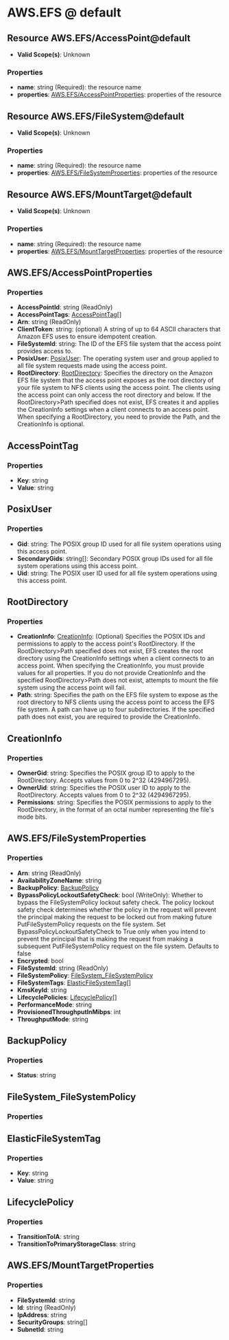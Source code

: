 # AWS.EFS @ default

## Resource AWS.EFS/AccessPoint@default
* **Valid Scope(s)**: Unknown
### Properties
* **name**: string (Required): the resource name
* **properties**: [AWS.EFS/AccessPointProperties](#awsefsaccesspointproperties): properties of the resource

## Resource AWS.EFS/FileSystem@default
* **Valid Scope(s)**: Unknown
### Properties
* **name**: string (Required): the resource name
* **properties**: [AWS.EFS/FileSystemProperties](#awsefsfilesystemproperties): properties of the resource

## Resource AWS.EFS/MountTarget@default
* **Valid Scope(s)**: Unknown
### Properties
* **name**: string (Required): the resource name
* **properties**: [AWS.EFS/MountTargetProperties](#awsefsmounttargetproperties): properties of the resource

## AWS.EFS/AccessPointProperties
### Properties
* **AccessPointId**: string (ReadOnly)
* **AccessPointTags**: [AccessPointTag](#accesspointtag)[]
* **Arn**: string (ReadOnly)
* **ClientToken**: string: (optional) A string of up to 64 ASCII characters that Amazon EFS uses to ensure idempotent creation.
* **FileSystemId**: string: The ID of the EFS file system that the access point provides access to.
* **PosixUser**: [PosixUser](#posixuser): The operating system user and group applied to all file system requests made using the access point.
* **RootDirectory**: [RootDirectory](#rootdirectory): Specifies the directory on the Amazon EFS file system that the access point exposes as the root directory of your file system to NFS clients using the access point. The clients using the access point can only access the root directory and below. If the RootDirectory>Path specified does not exist, EFS creates it and applies the CreationInfo settings when a client connects to an access point. When specifying a RootDirectory, you need to provide the Path, and the CreationInfo is optional.

## AccessPointTag
### Properties
* **Key**: string
* **Value**: string

## PosixUser
### Properties
* **Gid**: string: The POSIX group ID used for all file system operations using this access point.
* **SecondaryGids**: string[]: Secondary POSIX group IDs used for all file system operations using this access point.
* **Uid**: string: The POSIX user ID used for all file system operations using this access point.

## RootDirectory
### Properties
* **CreationInfo**: [CreationInfo](#creationinfo): (Optional) Specifies the POSIX IDs and permissions to apply to the access point's RootDirectory. If the RootDirectory>Path specified does not exist, EFS creates the root directory using the CreationInfo settings when a client connects to an access point. When specifying the CreationInfo, you must provide values for all properties.   If you do not provide CreationInfo and the specified RootDirectory>Path does not exist, attempts to mount the file system using the access point will fail. 
* **Path**: string: Specifies the path on the EFS file system to expose as the root directory to NFS clients using the access point to access the EFS file system. A path can have up to four subdirectories. If the specified path does not exist, you are required to provide the CreationInfo.

## CreationInfo
### Properties
* **OwnerGid**: string: Specifies the POSIX group ID to apply to the RootDirectory. Accepts values from 0 to 2^32 (4294967295).
* **OwnerUid**: string: Specifies the POSIX user ID to apply to the RootDirectory. Accepts values from 0 to 2^32 (4294967295).
* **Permissions**: string: Specifies the POSIX permissions to apply to the RootDirectory, in the format of an octal number representing the file's mode bits.

## AWS.EFS/FileSystemProperties
### Properties
* **Arn**: string (ReadOnly)
* **AvailabilityZoneName**: string
* **BackupPolicy**: [BackupPolicy](#backuppolicy)
* **BypassPolicyLockoutSafetyCheck**: bool (WriteOnly): Whether to bypass the FileSystemPolicy lockout safety check. The policy lockout safety check determines whether the policy in the request will prevent the principal making the request to be locked out from making future PutFileSystemPolicy requests on the file system. Set BypassPolicyLockoutSafetyCheck to True only when you intend to prevent the principal that is making the request from making a subsequent PutFileSystemPolicy request on the file system. Defaults to false
* **Encrypted**: bool
* **FileSystemId**: string (ReadOnly)
* **FileSystemPolicy**: [FileSystem_FileSystemPolicy](#filesystemfilesystempolicy)
* **FileSystemTags**: [ElasticFileSystemTag](#elasticfilesystemtag)[]
* **KmsKeyId**: string
* **LifecyclePolicies**: [LifecyclePolicy](#lifecyclepolicy)[]
* **PerformanceMode**: string
* **ProvisionedThroughputInMibps**: int
* **ThroughputMode**: string

## BackupPolicy
### Properties
* **Status**: string

## FileSystem_FileSystemPolicy
### Properties

## ElasticFileSystemTag
### Properties
* **Key**: string
* **Value**: string

## LifecyclePolicy
### Properties
* **TransitionToIA**: string
* **TransitionToPrimaryStorageClass**: string

## AWS.EFS/MountTargetProperties
### Properties
* **FileSystemId**: string
* **Id**: string (ReadOnly)
* **IpAddress**: string
* **SecurityGroups**: string[]
* **SubnetId**: string

